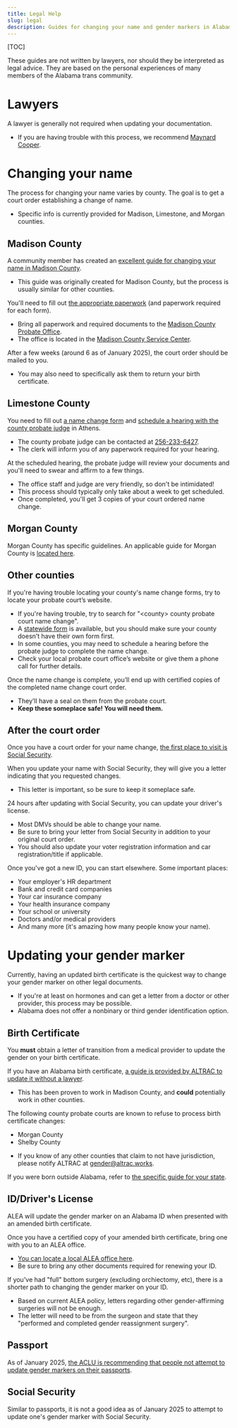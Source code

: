 ```yaml
---
title: Legal Help
slug: legal
description: Guides for changing your name and gender markers in Alabama.
---
```


[TOC]

These guides are not written by lawyers, nor should they be interpreted as legal advice.
They are based on the personal experiences of many members of the Alabama trans community.

# Lawyers

A lawyer is generally not required when updating your documentation.

- If you are having trouble with this process, we recommend [Maynard Cooper][maynard-cooper].

# Changing your name

The process for changing your name varies by county. The goal is to get a court order establishing a change of name.

- Specific info is currently provided for Madison, Limestone, and Morgan counties.

## Madison County

A community member has created an [excellent guide for changing your name in Madison County][tris-guide].

- This guide was originally created for Madison County, but the process is usually similar for other counties.

You'll need to fill out [the appropriate paperwork][form-madison-name] (and paperwork required for each form).

- Bring all paperwork and required documents to the [Madison County Probate Office][madison-servicecenter].
- The office is located in the [Madison County Service Center][madison-servicecenter].

After a few weeks (around 6 as of January 2025), the court order should
be mailed to you.

- You may also need to specifically ask them to return your birth certificate.

## Limestone County

You need to fill out [a name change form][form-limestone-name] and [schedule a hearing with the county probate judge][phone-athensprobate] in Athens.

- The county probate judge can be contacted at [256-233-6427][phone-athensprobate].
- The clerk will inform you of any paperwork required for your hearing.

At the scheduled hearing, the probate judge will review your documents and you'll need to swear and affirm to a few things.

- The office staff and judge are very friendly, so don't be intimidated!
- This process should typically only take about a week to get scheduled.
- Once completed, you'll get 3 copies of your court ordered name change.

## Morgan County

Morgan County has specific guidelines. An applicable guide for Morgan County is [located here][morgan-resources].

## Other counties

If you're having trouble locating your county's name change forms, try to locate your probate court’s website.

- If you're having trouble, try to search for "&lt;county&gt; county probate court name change".
- A [statewide form][form-al-name] is available, but you should make sure your county doesn’t have their own form first.
- In some counties, you may need to schedule a hearing before the probate judge to complete the name change.
- Check your local probate court office’s website or give them a phone call for further details.

Once the name change is complete, you’ll end up with certified copies of the completed name change court order.

- They’ll have a seal on them from the probate court.
- **Keep these someplace safe! You will need them.**

## After the court order

Once you have a court order for your name change,
[the first place to visit is Social Security][form-ssa-name].

When you update your name with Social Security, they will give you a
letter indicating that you requested changes.

- This letter is important, so be sure to keep it someplace safe.

24 hours after updating with Social Security, you can update your driver's
license.

- Most DMVs should be able to change your name.
- Be sure to bring your letter from Social Security in addition to your original court order.
- You should also update your voter registration
  information and car registration/title if applicable.

Once you've got a new ID, you can start elsewhere. Some important places:

- Your employer's HR department
- Bank and credit card companies
- Your car insurance company
- Your health insurance company
- Your school or university
- Doctors and/or medical providers
- And many more (it's amazing how many people know your name).

# Updating your gender marker

Currently, having an updated birth certificate is the quickest way to change your gender marker on other legal documents.

- If you're at least on hormones and can get a letter from a doctor or other provider, this process may be possible.
- Alabama does not offer a nonbinary or third gender identification option.

## Birth Certificate

You **must** obtain a letter of transition from a medical provider to update the gender on your birth certificate.

If you have an Alabama birth certificate, [a guide is provided by ALTRAC to update it without a lawyer][altrac-genderguide].

- This has been proven to work in Madison County, and **could** potentially work in other counties.

The following county probate courts are known to refuse to process birth certificate changes:

* Morgan County
* Shelby County

- If you know of any other counties that claim to not have jurisdiction, please notify ALTRAC at [gender@altrac.works][email-altracgender].

If you were born outside Alabama, refer to [the specific guide for your
state][transequality].

## ID/Driver's License

ALEA will update the gender marker on an Alabama ID when presented with an
amended birth certificate.

Once you have a certified copy of your amended birth certificate,
bring one with you to an ALEA office.

- [You can locate a local ALEA office here][alea-locator].
- Be sure to bring any other documents required for renewing your ID.

If you've had "full" bottom surgery (excluding orchiectomy, etc), there is a
shorter path to changing the gender marker on your ID.

- Based on current ALEA policy, letters regarding other gender-affirming surgeries will not be enough.
- The letter will need to be from the surgeon and state that they "performed and completed gender reassignment surgery".

## Passport

As of January 2025, [the ACLU is recommending that people not attempt to update gender markers on their passports][passport-warning].

## Social Security

Similar to passports, it is not a good idea as of January 2025 to attempt to update one's gender marker with Social Security.

[maynard-cooper]: https://www.maynardcooper.com/professionals/cynthia-g-lamar-hart/ "Maynard Cooper, attorney"
[tris-guide]: https://tris.fyi/legal_name.html "Tris's notes on legally updating her name"
[form-madison-name]: https://www.madisoncountyal.gov/departments/probate-judge/areas-of-service/name-changes "Madison County name change form"
[madison-servicecenter]: https://g.co/kgs/h4vAXQL "Directions to the Madison County Service Center"
[form-limestone-name]: https://eforms.com/images/2017/09/Alabama-Name-Change-Petition-Form-PS-12.pdf "Limestone County name change form"
[phone-athensprobate]: tel:256-233-6427 "Athens Probate phone number"
[morgan-resources]: /pages/morgan-county.html "Morgan County resources"
[form-al-name]: https://eforms.alacourt.gov/media/jtzbncuw/request-to-change-name.pdf "Alabama Name Change court form"
[form-ssa-card]: https://www.ssa.gov/forms/ss-5.pdf "Social Security card application form"
[form-ssa-name]: https://www.ssa.gov/personal-record/change-name "SSA name change guidelines"
[altrac-genderguide]: https://altrac.works/genderguide/genderguide.html "ALTRAC's very handy gender guide"
[email-altracgender]: mailto:gender@altrac.works "ALTRAC's gender specific email"
[transequality]: https://transequality.org/documents "TransEquality document guides"
[alea-locator]: https://algeohub.maps.arcgis.com/apps/webappviewer/index.html?id=1b33c56f33dc4e62818b701ca84e1b92 "ALEA location locator"
[email-aidsoutreach]: mailto:sydney@birminghamaidsoutreach.org "Birmingham AIDS Outreach email"
[passport-warning]: https://bsky.app/profile/aclu.org/post/3lgixjvnwm223 "Warning from the ACLU about updating one's passport"
